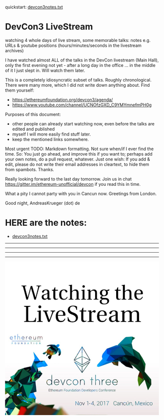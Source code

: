 
quickstart: [devcon3notes.txt](devcon3notes.txt)

# DevCon3 LiveStream
watching 4 whole days of live stream, some memorable talks: notes e.g. URLs &amp; youtube positions (hours/minutes/seconds in the livestream archives)

I have watched almost ALL of the talks in the DevCon livestream (Main Hall), only the first evening not yet - after a long day in the office ... in the middle of it I just slept in. Will watch them later.

This is a completely idiosyncratic subset of talks. Roughly chronological. There were many more, which I did not write down anything about. Find them yourself:
 
* https://ethereumfoundation.org/devcon3/agenda/
* https://www.youtube.com/channel/UCNOfzGXD_C9YMYmnefmPH0g

Purposes of this document:
* other people can already start watching now, even before the talks are edited and published
* myself I will more easily find stuff later.
* keep the mentioned links somewhere. 

Most urgent TODO: Markdown formatting. Not sure when/if I ever find the time. So: You just go ahead, and improve this if you want to; perhaps add your own notes, do a pull request, whatever. Just one wish: If you add & edit, please do not write their email addresses in cleartext, to hide them from spambots. Thanks.

Really looking forward to the last day tomorrow. Join us in chat https://gitter.im/ethereum-unofficial/devcon if you read this in time.

What a pity I cannot party with you in Cancun now. Greetings from London.

Good night, 
              AndreasKrueger (dot) de


# HERE are the notes:

* [devcon3notes.txt](devcon3notes.txt)

---

---

---

---


![pretty-image](https://raw.githubusercontent.com/drandreaskrueger/devcon3/master/devcon-watching-the-live-stream.jpg)
